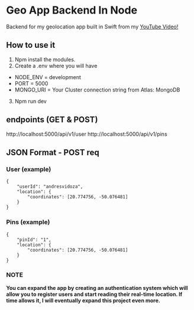 # Geo App Backend In Node
Backend for my geolocation app built in Swift from my [YouTube Video!](http://youtube.com/andresvidoza)

## How to use it
1. Npm install the modules.
2. Create a .env where you will have
  * NODE_ENV = development
  * PORT = 5000
  * MONGO_URI = Your Cluster connection string from Atlas: MongoDB
3. Npm run dev

##  endpoints (GET & POST)
http://localhost:5000/api/v1/user
http://localhost:5000/api/v1/pins

## JSON Format - POST req

### User (example)
```
{
    "userId": "andresvidoza",
    "location": {
        "coordinates": [20.774756, -50.076481]
    }
}
```

### Pins (example)
```
{
    "pinId": "1",
    "location": {
        "coordinates": [20.774756, -50.076481]
    }
}
```

### NOTE 
**You can expand the app by creating an authentication system which will allow you to register users and start reading their real-time location. If time allows it, I will eventually expand this project even more.**
